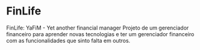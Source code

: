 # FinLife

FinLife: YaFiM - Yet another financial manager
Projeto de um gerenciador financeiro para aprender novas tecnologias e ter um
gerenciador financeiro com as funcionalidades que sinto falta em outros.
